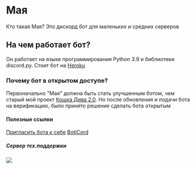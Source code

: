 # Мая
Кто такая Мая? Это дискорд бот для маленьких и средних серверов

## На чем работает бот?
Он работает на языке программирования Python 3.9 и библиотеки discord.py. Стоит бот на [Heroku](https://heroku.com)

### Почему бот в открытом доступе?
Первоначально "Мая" должна быть стать улучшенным ботом, чем старый мой проект [Кошка Дива 2.0](https://github.com/TheMisterSenpai/catdiva2.0). Но после обновления и подачи бота на верификацию, было принято решение сделать бота открытым

#### Полезные ссылки
[Пригласить бота к себе](https://discord.com/api/oauth2/authorize?client_id=802987390033330227&permissions=8&scope=bot)
[BotiCord](https://boticord.top/bot/802987390033330227)


##### Сервер тех.поддержки
<a href="https://discord.gg/etc66NNCVP">
  <img src="http://invidget.switchblade.xyz/etc66NNCVP" />
</a>
